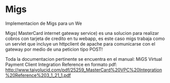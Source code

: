 Migs
====

Implementacion de Migs para un We

Migs( MasterCard internet gateway service) es una solucion para realizar cobros con tarjeta de credito en tu 
webapp, es este caso migs trabaja como un servlet que incluye un httpclient de apache para comunicarse con el gateway 
por medio de una peticion tipo POST!


Toda la documentacion pertinente se encuentra en el manual: MiGS Virtual Payment Client Integration Reference en formato
pdf: http://www.taiyolucid.com/pdf/25259_MasterCard%20VPC%20Integration%20Reference%203_1_21_1.pdf
